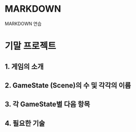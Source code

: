 # MARKDOWN
MARKDOWN 연습

# 기말 프로젝트
## 1. 게임의 소개
## 2. GameState (Scene)의 수 및 각각의 이름
## 3. 각 GameState별 다음 항목
## 4. 필요한 기술
